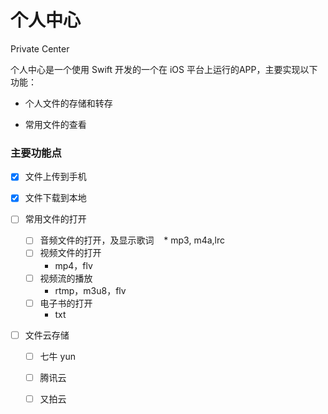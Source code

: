# 个人中心
Private Center

个人中心是一个使用 Swift 开发的一个在 iOS 平台上运行的APP，主要实现以下功能：

* 个人文件的存储和转存

* 常用文件的查看

### 主要功能点

- [x] 文件上传到手机

- [x] 文件下载到本地

- [ ] 常用文件的打开
  - [ ] 音频文件的打开，及显示歌词
    * mp3, m4a,lrc
  - [ ] 视频文件的打开
    * mp4，flv
  - [ ] 视频流的播放
    * rtmp，m3u8，flv
  - [ ] 电子书的打开
    * txt
    
- [ ] 文件云存储

  - [ ] 七牛 yun
  
  - [ ] 腾讯云
  
  - [ ] 又拍云
